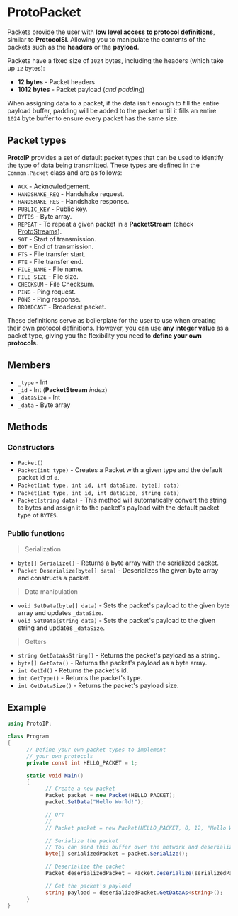 # ProtoPacket

Packets provide the user with **low level access to protocol definitions**, similar to **ProtocolSI**. Allowing you to manipulate the contents of the packets such as the **headers** or the **payload**.

Packets have a fixed size of `1024` bytes, including the headers (which take up `12` bytes):

- **12 bytes** - Packet headers
- **1012 bytes** - Packet payload (*and padding*)

When assigning data to a packet, if the data isn't enough to fill the entire payload buffer, padding will be added to the packet until it fills an entire `1024` byte buffer to ensure every packet has the same size.

## Packet types

**ProtoIP** provides a set of default packet types that can be used to identify the type of data being transmitted. These types are defined in the `Common.Packet` class and are as follows:

- `ACK` - Acknowledgement.
- `HANDSHAKE_REQ` - Handshake request.
- `HANDSHAKE_RES` - Handshake response.
- `PUBLIC_KEY` - Public key.
- `BYTES` - Byte array.
- `REPEAT` - To repeat a given packet in a **PacketStream** (check [ProtoStreams](ProtoStream.md)).
- `SOT` - Start of transmission.
- `EOT` - End of transmission.
- `FTS` - File transfer start.
- `FTE` - File transfer end.
- `FILE_NAME` - File name.
- `FILE_SIZE` - File size.
- `CHECKSUM` - File Checksum.
- `PING` - Ping request.
- `PONG` - Ping response.
- `BROADCAST` - Broadcast packet.

These definitions serve as boilerplate for the user to use when creating their own protocol definitions. However, you can use **any integer value** as a packet type, giving you the flexibility you need to **define your own protocols**.

## Members

- `_type` - Int
- `_id` - Int (**PacketStream** _index_)
- `_dataSize` - Int
- `_data` - Byte array

## Methods

### Constructors

- `Packet()`
- `Packet(int type)` - Creates a Packet with a given type and the default packet id of `0`.
- `Packet(int type, int id, int dataSize, byte[] data)`
- `Packet(int type, int id, int dataSize, string data)`
- `Packet(string data)` - This method will automatically convert the string to bytes and assign it to the packet's payload with the default packet type of `BYTES`.

### Public functions

> Serialization

- `byte[] Serialize()` - Returns a byte array with the serialized packet.
- `Packet Deserialize(byte[] data)` - Deserializes the given byte array and constructs a packet.

> Data manipulation

- `void SetData(byte[] data)` - Sets the packet's payload to the given byte array and updates `_dataSize`.
- `void SetData(string data)` - Sets the packet's payload to the given string and updates `_dataSize`.

> Getters

- `string GetDataAsString()` - Returns the packet's payload as a string.
- `byte[] GetData()` - Returns the packet's payload as a byte array.
- `int GetId()` - Returns the packet's id.
- `int GetType()` - Returns the packet's type.
- `int GetDataSize()` - Returns the packet's payload size.

## Example

```csharp
using ProtoIP;

class Program 
{
      // Define your own packet types to implement
      // your own protocols
      private const int HELLO_PACKET = 1;

      static void Main() 
      {
            // Create a new packet
            Packet packet = new Packet(HELLO_PACKET);
            packet.SetData("Hello World!");

            // Or:
            // 
            // Packet packet = new Packet(HELLO_PACKET, 0, 12, "Hello World!");

            // Serialize the packet
            // You can send this buffer over the network and deserialize it on the other end
            byte[] serializedPacket = packet.Serialize();

            // Deserialize the packet
            Packet deserializedPacket = Packet.Deserialize(serializedPacket);

            // Get the packet's payload
            string payload = deserializedPacket.GetDataAs<string>();
      }
}
```
